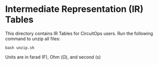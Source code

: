 # Intermediate Representation (IR) Tables
This directory contains IR Tables for CircuitOps users. Run the following command to unzip all files:
```
bash unzip.sh
```
Units are in farad (F), Ohm (Ω), and second (s)

